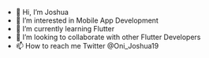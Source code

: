 - 👋 Hi, I’m Joshua
- 👀 I’m interested in Mobile App Development
- 🌱 I’m currently learning Flutter
- 💞️ I’m looking to collaborate with other Flutter Developers
- 📫 How to reach me Twitter @Oni_Joshua19

<!---
jaoni/jaoni is a ✨ special ✨ repository because its `README.md` (this file) appears on your GitHub profile.
You can click the Preview link to take a look at your changes.
--->
